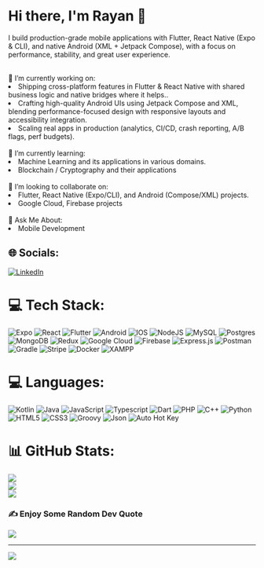 # Hi there, I'm Rayan 👋
I build production-grade mobile applications with Flutter, React Native (Expo & CLI), and native Android (XML + Jetpack Compose), with a focus on performance, stability, and great user experience.

<br>
🔭 I’m currently working on:
<br>
<li>Shipping cross-platform features in Flutter & React Native with shared business logic and native bridges where it helps..</li>
<li>Crafting high-quality Android UIs using Jetpack Compose and XML, blending performance-focused design with responsive layouts and accessibility integration.</li>
<li>Scaling real apps in production (analytics, CI/CD, crash reporting, A/B flags, perf budgets).</li>

<br>
🌱 I’m currently learning:
<br>
<li>Machine Learning and its applications in various domains.</li>
<li>Blockchain / Cryptography and their applications</li>
<br>
🤝 I’m looking to collaborate on:
<br>
<li>Flutter, React Native (Expo/CLI), and Android (Compose/XML) projects.</li>
<li>Google Cloud, Firebase projects</li>
<br>
💭 Ask Me About:
<br>
<li>Mobile Development</li>

## 🌐 Socials:
[![LinkedIn](https://img.shields.io/badge/LinkedIn-%230077B5.svg?style=for-the-badge&logo=linkedin&logoColor=white)](https://linkedin.com/in/rayanmansoor) 

# 💻 Tech Stack:
![Expo](https://img.shields.io/badge/Expo-000000?style=for-the-badge&logo=Expo) ![React](https://img.shields.io/badge/react-%2320232a.svg?style=for-the-badge&logo=react&logoColor=%2361DAFB) ![Flutter](https://img.shields.io/badge/Flutter-02569B?style=for-the-badge&logo=flutter&logoColor=white) ![Android](https://img.shields.io/badge/Android-3DDC84?style=for-the-badge&logo=android&logoColor=white) ![IOS](https://img.shields.io/badge/iOS-000000?style=for-the-badge&logo=ios&logoColor=white) ![NodeJS](https://img.shields.io/badge/node.js-6DA55F?style=for-the-badge&logo=node.js&logoColor=white) ![MySQL](https://img.shields.io/badge/mysql-%2300000f.svg?style=for-the-badge&logo=mysql&logoColor=white) ![Postgres](https://img.shields.io/badge/postgres-%23316192.svg?style=for-the-badge&logo=postgresql&logoColor=white) ![MongoDB](https://img.shields.io/badge/MongoDB-%234ea94b.svg?style=for-the-badge&logo=mongodb&logoColor=white) ![Redux](https://img.shields.io/badge/redux-%23593d88.svg?style=for-the-badge&logo=redux&logoColor=white) ![Google Cloud](https://img.shields.io/badge/Google%20Cloud-%234285F4?style=for-the-badge&logo=googlecloud&logoColor=white) ![Firebase](https://img.shields.io/badge/firebase-%23039BE5.svg?style=for-the-badge&logo=firebase) ![Express.js](https://img.shields.io/badge/express.js-%23404d59.svg?style=for-the-badge&logo=express&logoColor=%2361DAFB) ![Postman](https://img.shields.io/badge/Postman-FF6C37?style=for-the-badge&logo=postman&logoColor=white) ![Gradle](https://img.shields.io/badge/Gradle-%2338B2AC?style=for-the-badge&logo=gradle) ![Stripe](https://img.shields.io/badge/stripe-%23593d88.svg?style=for-the-badge&logo=stripe&logoColor=white) ![Docker](https://img.shields.io/badge/Docker-%234285F4?style=for-the-badge&logo=docker&logoColor=white) ![XAMPP](https://img.shields.io/badge/XAMPP-%23ED8B00.svg?style=for-the-badge&logo=xampp&logoColor=white)

# 💻 Languages:
![Kotlin](https://img.shields.io/badge/Kotlin-%23323330?style=for-the-badge&logo=kotlin) ![Java](https://img.shields.io/badge/java-%23ED8B00.svg?style=for-the-badge&logo=openjdk&logoColor=white) ![JavaScript](https://img.shields.io/badge/javascript-%23323330.svg?style=for-the-badge&logo=javascript&logoColor=%23F7DF1E) ![Typescript](https://img.shields.io/badge/Typescript-%230081CB.svg?style=for-the-badge&logo=typescript&logoColor=white) ![Dart](https://img.shields.io/badge/Dart-0175C2?style=for-the-badge&logo=dart&logoColor=white) ![PHP](https://img.shields.io/badge/Php-%23593d88?style=for-the-badge&logo=php&logoColor=white) ![C++](https://img.shields.io/badge/c++-%2300599C.svg?style=for-the-badge&logo=c%2B%2B&logoColor=white) ![Python](https://img.shields.io/badge/python-3670A0?style=for-the-badge&logo=python&logoColor=ffdd54) ![HTML5](https://img.shields.io/badge/html5-%23E34F26.svg?style=for-the-badge&logo=html5&logoColor=white) ![CSS3](https://img.shields.io/badge/css3-%231572B6.svg?style=for-the-badge&logo=css3&logoColor=white) ![Groovy](https://img.shields.io/badge/Groovy-%23323330?style=for-the-badge&logo=apachegroovy&logoColor=white) ![Json](https://img.shields.io/badge/JSON-%2338B2AC?style=for-the-badge&logo=json) ![Auto Hot Key](https://img.shields.io/badge/Auto%20Hot%20Key-%23323330?style=for-the-badge&logo=autohotkey)

# 📊 GitHub Stats:
![](https://github-readme-stats.vercel.app/api?username=rayan-mansoor&theme=radical&hide_border=false&include_all_commits=true&count_private=true)<br/>
![](https://github-readme-streak-stats.herokuapp.com/?user=rayan-mansoor&theme=radical&hide_border=false)<br/>
![](https://github-readme-stats.vercel.app/api/top-langs/?username=rayan-mansoor&theme=radical&hide_border=false&include_all_commits=true&count_private=true&layout=compact)

### ✍️ Enjoy Some Random Dev Quote
![](https://quotes-github-readme.vercel.app/api?type=horizontal&theme=radical)

---
[![](https://visitcount.itsvg.in/api?id=rayan-mansoor&icon=7&color=10)](https://visitcount.itsvg.in)
